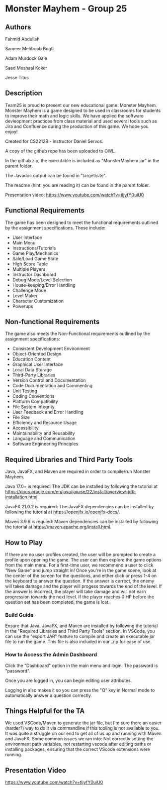 Monster Mayhem - Group 25
====================

## Authors

Fahmid Abdullah

Sameer Mehboob Bugti

Adam Murdock Gale

Saad Meshaal Koker

Jesse Titus

## Description

Team25 is proud to present our new educational game: Monster Mayhem. Monster Mayhem is a game designed to be used in classrooms for students to improve their math and logic skills. We have applied the software devleopment practices from class material and used several tools such as Jira and Confluence during the production of this game. We hope you enjoy! 

Created for CS2212B - instructor Daniel Servos.

A copy of the github repo has been uploaded to OWL. 

In the github zip, the executable is included as "MonsterMayhem.jar" in the parent folder.

The Javadoc output can be found in "target\site".

The readme (hint: you are reading it) can be found in the parent folder.

Presentation video: https://www.youtube.com/watch?v=tIjyfY0uiU0

## Functional Requirements

The game has been designed to meet the functional requirements outlined by the assignment specifications. These include:

- User Interface
- Main Menu
- Instructions/Tutorials
- Game Play/Mechanics
- Sale/Load Game State
- High Score Table
- Multiple Players
- Instructor Dashboard
- Debug Mode/Level Selection
- House-keeping/Error Handling
- Challenge Mode
- Level Maker
- Character Customization
- Powerups

## Non-functional Requirements

The game also meets the Non-Functional requirements outlined by the assignment specifications:

- Consistent Development Environment
- Object-Oriented Design
- Education Content
- Graphical User Interface
- Local Data Storage
- Third-Party Libraries
- Version Control and Documentation
- Code Documentation and Commenting
- Unit Testing
- Coding Conventions
- Platform Compatibility
- File System Integrity
- User Feedback and Error Handling
- File Size
- Efficiency and Resource Usage
- Accessibility
- Maintainability and Reusability
- Language and Communication
- Software Engineering Principles

## Required Libraries and Third Party Tools

Java, JavaFX, and Maven are required in order to compile/run Monster Mayhem.

Java 17.0+ is required:
The JDK can be installed by following the tutorial at https://docs.oracle.com/en/java/javase/22/install/overview-jdk-installation.html.

JavaFX 21.0.2 is required:
The JavaFX dependencies can be installed by following the tutorial at https://openjfx.io/openjfx-docs/.

Maven 3.9.6 is requied:
Maven dependencies can be installed by following the tutorial at https://maven.apache.org/install.html.

## How to Play

If there are no user profiles created, the user will be prompted to create a profile upon opening the game. The user can then explore the game options from the main menu. For a first-time user, we recommend a user to click "New Game" and jump straight in! Once you're in the game scene, look at the center of the screen for the questions, and either click or press 1-4 on the keyboard to answer the question. If the answer is correct, the enemy will takes damage and the player will progess towards the end of the level. If the answer is incorrect, the player will take damage and will not earn progression towards the next level. If the player reaches 0 HP before the question set has been completed, the game is lost. 

### Build Guide

Ensure that Java, JavaFX, and Maven are installed by following the tutorial in the "Required Libraries and Third Party Tools" section. In VSCode, you can use the "export JAR" feature to compile and create an executable jar file to run the game. This file is also included in our .zip for ease of use.

### How to Access the Admin Dashboard

Click the "Dashboard" option in the main menu and login. The password is "password".

Once you are logged in, you can begin editing user attributes.

Logging in also makes it so you can press the "Q" key in Normal mode to automatically answer a question correctly.

## Things Helpful for the TA

We used VSCode/Maven to generate the jar file, but I'm sure there an easier (harder?) way to do it via commandline if this tooling is not available to you. It was quite a struggle on our end to get all of us up and running with Maven and JavaFX. Some common issues we ran into: Not correctly setting the environment path variables, not restarting vscode after editing paths or installing packages, ensuring that the correct VScode extensions were running.

## Presentation Video

https://www.youtube.com/watch?v=tIjyfY0uiU0

